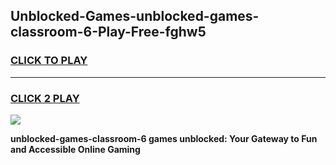 
## Unblocked-Games-unblocked-games-classroom-6-Play-Free-fghw5
<h3>
<a href="https://premium76.site?title=unblocked-games-classroom-6&ref=17A">CLICK TO PLAY</a></h3>
<hr>

<h3>
<a href="https://premium76.site?title=unblocked-games-classroom-6&ref=17A">CLICK 2 PLAY</a>
  
</h3>

<a href="https://premium76.site?title=unblocked-games-classroom-6&ref=17A"><img src="https://clearcache.store/games.png"></a>


**unblocked-games-classroom-6 games unblocked: Your Gateway to Fun and Accessible Online Gaming**
